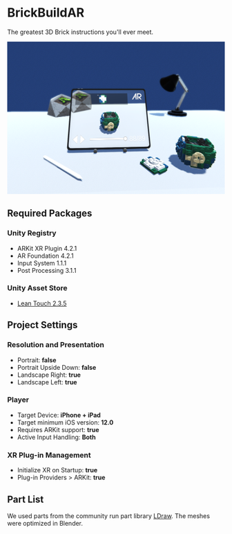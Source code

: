 # BrickBuildAR

The greatest 3D Brick instructions you'll ever meet.

![Mockup screen of the AR application on an iPad](https://github.com/jay-k98/HSKL_BrickBuildAR/blob/main/Mockup/BrickBuildAR_mockup.png)

## Required Packages

### Unity Registry
- ARKit XR Plugin 4.2.1
- AR Foundation 4.2.1
- Input System 1.1.1
- Post Processing 3.1.1

### Unity Asset Store
- [Lean Touch 2.3.5](https://assetstore.unity.com/packages/tools/input-management/lean-touch-30111)

## Project Settings

### Resolution and Presentation
- Portrait: **false**
- Portrait Upside Down: **false**
- Landscape Right: **true**
- Landscape Left: **true**

### Player
- Target Device: **iPhone + iPad**
- Target minimum iOS version: **12.0**
- Requires ARKit support: **true**
- Active Input Handling: **Both**

### XR Plug-in Management
- Initialize XR on Startup: **true**
- Plug-in Providers > ARKit: **true**

## Part List
We used parts from the community run part library [LDraw](https://www.ldraw.org/). The meshes were optimized in Blender.
